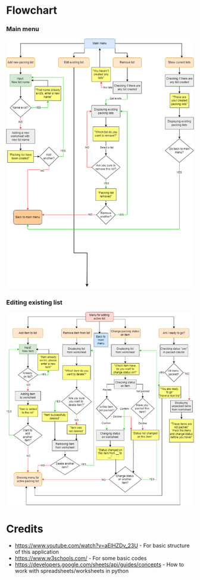 # Flowchart

### Main menu
<img src="readme/flowchart_main_menu.png">

### Editing existing list
<img src="readme/flowchart_editing_list.png">

# Credits

- https://www.youtube.com/watch?v=aEIHZDv_23U - For basic structure of this application<br>
- https://www.w3schools.com/ - For some basic codes
- https://developers.google.com/sheets/api/guides/concepts - How to work with spreadsheets/worksheets in python